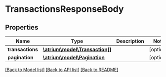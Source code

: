 # TransactionsResponseBody

## Properties
Name | Type | Description | Notes
------------ | ------------- | ------------- | -------------
**transactions** | [**\atrium\model\Transaction[]**](Transaction.md) |  | [optional] 
**pagination** | [**\atrium\model\Pagination**](Pagination.md) |  | [optional] 

[[Back to Model list]](../README.md#documentation-for-models) [[Back to API list]](../README.md#documentation-for-api-endpoints) [[Back to README]](../README.md)


